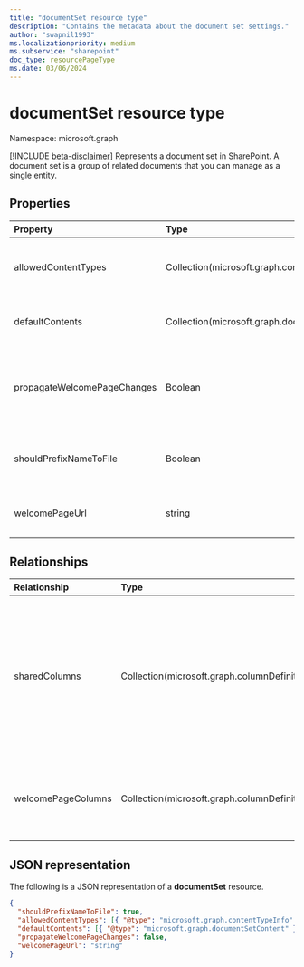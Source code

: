 ```yaml
---
title: "documentSet resource type"
description: "Contains the metadata about the document set settings."
author: "swapnil1993"
ms.localizationpriority: medium
ms.subservice: "sharepoint"
doc_type: resourcePageType
ms.date: 03/06/2024
---
```


# documentSet resource type

Namespace: microsoft.graph

[!INCLUDE [beta-disclaimer](../../includes/beta-disclaimer.md)]
Represents a document set in SharePoint. A document set is a group of related documents that you can manage as a single entity.

## Properties

| Property                    | Type                                           | Description                                                                                                                       |
| :-------------------------- | :--------------------------------------------- | :-------------------------------------------------------------------------------------------------------------------------------- |
| allowedContentTypes         | Collection(microsoft.graph.contentTypeInfo)    | Content types allowed in document set.                                                                                            |
| defaultContents             | Collection(microsoft.graph.documentSetContent) | Default contents of document set.                                                                                                 |
| propagateWelcomePageChanges | Boolean                                        | Indicates whether to add the name of the document set to each file name.                                                          |
| shouldPrefixNameToFile      | Boolean                                        | Add the name of the Document Set to each file name.                                                                               |
| welcomePageUrl              | string                                         | Welcome page absolute URL.                                                                                                        |

## Relationships

| Relationship   | Type                      | Description
|:----------------|:--------------------------|:-------------------------------
| sharedColumns       | Collection(microsoft.graph.columnDefinition) | Columns edited on the document set that synchronize to all documents in the set. These are read-only on the documents themselves. 
| welcomePageColumns  | Collection(microsoft.graph.columnDefinition)  | Specifies columns to show on the welcome page for the document set.

## JSON representation

The following is a JSON representation of a **documentSet** resource.

<!-- { "blockType": "resource", "@odata.type": "microsoft.graph.documentSet" } -->

```json
{
  "shouldPrefixNameToFile": true,
  "allowedContentTypes": [{ "@type": "microsoft.graph.contentTypeInfo" }],
  "defaultContents": [{ "@type": "microsoft.graph.documentSetContent" }],
  "propagateWelcomePageChanges": false,
  "welcomePageUrl": "string"
}
```

[contentTypeInfo]: contentTypeInfo.md
[documentSetContent]: documentsetcontent.md
